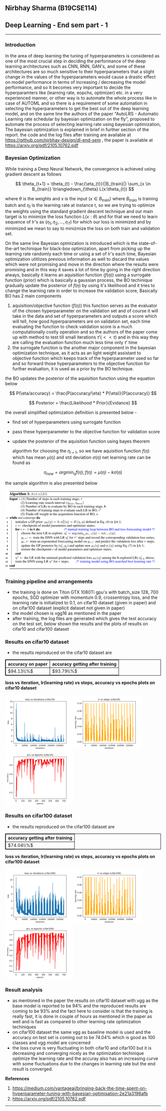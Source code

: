 ## Nirbhay Sharma (B19CSE114)
## Deep Learning - End sem part - 1

---
### **Introduction**

In the area of deep learning the tuning of hyperparameters is considered as one of the most crucial step in deciding the performance of the deep learning architectures such as CNN, RNN, GAN's, and some of these architectures are so much sensitive to their hyperparameters that a slight change in the values of the hyperparameters would cause a drastic effect on model performance in terms of increasing / decreasing the model performance, and so It becomes very important to decide the hyperparamters like (learning rate, eopchs, optimizer) etc. in a very experienced manner, or other way is to automate the whole process like in case of AUTOML and so there is a requirement of some automation in selecting the hyperparameters to get the best out of the deep learning model, and on the same line the authors of the paper "AutoLRS - Automatic Learning rate schedular by bayesian optimization on the fly", proposed to automate the process of selecting learning rate using bayesian optimization, The bayesian optimization is explained in brief in further section of the report. the code and the log files after training are available at <span style='color:blue'> https://github.com/nirbhay-design/dl-end-sem </span>, the paper is available at <span style='color:blue'>https://arxiv.org/pdf/2105.10762.pdf</span>

### **Bayesian Optimization**

While training a Deep Neural Network, the convergence is achieved using gradient descent as follows

$$
\theta_{t+1} = \theta_{t} - \frac{\eta_{t}}{|B_{train}|} \sum_{x \in B_{train}} \triangledown_{\theta} L(x:\theta_{t})
$$

where $\theta$ is the weights and x is the input ($x \in B_{train}$) where $B_{train}$ is training batch and $\eta_{t}$ is the learning rate at instance t, so we are trying to optimize the weights using the standard gradient descent technique and our main target is to minimize the loss function $L(x:\theta)$ and for that we need to learn sequence of lr's as $(\eta_{1},\eta_{2},...,\eta_{T})$ for which our loss is minimized and by minimized we mean to say to minizmize the loss on both train and validation set.

On the same line Bayesian optmization is introduced which is the state-of-the-art techinique for black-box optimization, apart from picking up the learning rate randomly each time or using a set of lr's each time, Bayesian optimization utitlizes previous information as well to discard the values which were not promising and move in the direction where the results were promising and in this way it saves a lot of time by going in the right direction always, basically it learns an aquisition function ($f(\eta)$) using a surrogate function (prior) which is basically a gaussian process, the BO techinique gradually update the posterior of $f(\eta)$ by using it's likelihood and it tries to change the learning rate in order to increase the validation score, Basically BO has 2 main components

1. aquisition/objective function ($f(\eta)$) this function serves as the evaluator of the chosen hyperparameter on the validation set and of course it will take in the data and set of hyperparameters and outputs a score which will tell, how good hyperparameters are on validation set, each time evaluating the function to check validation score is a much computationally costly operation and so the authors of the paper come up with method to test till small iterations $\tau' (<< \tau)$ and in this way they are calling the evaluation function much less time only $\tau'$ time
2. the surrogate function is the another major component in the bayesian optimization technique, as it acts as an light weight assistant to objective function which keeps track of the hyperparameter used so far and so forward those hyperparameters to the objective function for further evaluation, it is used as a prior by the BO technique.

  the BO updates the posterior of the aquisition function using the equation below 

$$
P(\eta/accuracy) = \frac{P(accuracy/\eta) * P(\eta)}{P(accuracy)} 
$$

$$
Posterior = \frac{Likelihood * Prior}{Evidance}
$$

the overall simplified optimization definition is presented below -
- find set of hyperparameters using surrogate function
- pass these hyperparameter to the objective function for validation score
- update the posterior of the aquisition function using bayes theorem

  algorithm for choosing the $\eta_{i+1}$, so we have aquisition function $f(\eta)$ which has mean $\mu({\eta})$ and std deviation $\sigma(\eta)$ net learning rate can be found as 
  
$$
\eta_{new} = arg min_{\eta} f(\eta); f(\eta) = \mu(\eta) - k\sigma(\eta)
$$

  the sample algorithm is also presented below

![img](algo.png)

### **Training pipeline and arrangements**

- the training is done on Titon GTX 1080Ti gpu's with batch_size 128, 700 epochs, SGD optimizer with momentum 0.9, crossentropy loss, and the learning rate is initialized to 0.1, on cifar10 dataset (given in paper) and on cifar100 dataset (explicit dataset not given in paper) 
- the model chosen is vgg16 as mentioned in the paper
- after training, the log files are generated which gives the test accuracy on the test set, below shown the results and the plots of results on cifar10 and cifar100 dataset

### **Results on cifar10 dataset**

- the results reproduced on the cifar10 dataset are 

|accuracy on paper|accuracy getting after training|
|---|---|
|$94.13\\%$|$93.79\\%$|

**loss vs iteration, lr(learning rate) vs steps, accuracy vs epochs plots on cifar10 dataset** 

<span>  <img src="lvi_cifar10.svg" width=220/> <img src="lvs_cifar10.svg" width=220/> <img src="cva_cifar10.svg" width=220/> </span>


### **Results on cifar100 dataset**

- the results reproduced on the cifar100 dataset are 

|accuracy getting after training|
|---|
|$74.04\\%$|

**loss vs iteration, lr(learning rate) vs steps, accuracy vs epochs plots on cifar100 dataset** 

<span>  <img src="lvi_cifar100.svg" width=220/> <img src="lvs_cifar100.svg" width=220/> <img src="cva_cifar100.svg" width=220/> </span>

### **Result analysis**

- as mentioned in the paper the results on cifar10 dataset with vgg as the base model is reported to be 94% and the reproduced results are coming to be 93% and the fact here to consider is that the training is really fast, it is done in couple of hours as mentioned in the paper as well and is fast as compared to other learning rate optimization techiniques
- on cifar100 dataset the same vgg as baseline model is used and the accuracy on test set is coming out to be 74.04% which is good as 100 classes and vgg model are concerned
- the loss curve is very fluctuating in both cifar10 and cifar100 but it is decreasing and converging nicely as the optimization techinique optimize the learning rate and the accuray also has an increasing curve with some fluctuations due to the changes in learning rate but the end result is converged.

**References**

1. <span style ='color:blue'> https://medium.com/vantageai/bringing-back-the-time-spent-on-hyperparameter-tuning-with-bayesian-optimisation-2e21a3198afb </span>
2. <span style='color:blue'>https://arxiv.org/pdf/2105.10762.pdf</span>

---

<style> 

table, th, td {
  border: 0.1px solid black;
  border-collapse: collapse;
}

</style>

<script type="text/javascript" src="http://cdn.mathjax.org/mathjax/latest/MathJax.js?config=TeX-AMS-MML_HTMLorMML"></script>
<script type="text/x-mathjax-config">
    MathJax.Hub.Config({ tex2jax: {inlineMath: [['$', '$']]}, messageStyle: "none" });
</script>
